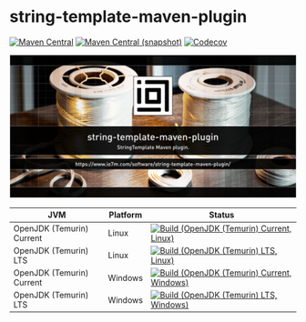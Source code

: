 string-template-maven-plugin
===

[![Maven Central](https://img.shields.io/maven-central/v/string-template-maven-plugin/string-template-maven-plugin.svg?style=flat-square)](http://search.maven.org/#search%7Cga%7C1%7Cg%3A%22string-template-maven-plugin%22)
[![Maven Central (snapshot)](https://img.shields.io/nexus/s/https/s01.oss.sonatype.org/string-template-maven-plugin/string-template-maven-plugin.svg?style=flat-square)](https://s01.oss.sonatype.org/content/repositories/snapshots/com/io7m/string-template-maven-plugin/)
[![Codecov](https://img.shields.io/codecov/c/github/io7m/string-template-maven-plugin.svg?style=flat-square)](https://codecov.io/gh/io7m/string-template-maven-plugin)

![string-template-maven-plugin](./src/site/resources/string-template-maven-plugin.jpg?raw=true)

| JVM | Platform | Status |
|-----|----------|--------|
| OpenJDK (Temurin) Current | Linux | [![Build (OpenJDK (Temurin) Current, Linux)](https://img.shields.io/github/actions/workflow/status/io7m/string-template-maven-plugin/workflows/main.linux.temurin.current.yml?branch=develop)](https://github.com/io7m/string-template-maven-plugin/actions?query=workflow%3Amain.linux.temurin.current)|
| OpenJDK (Temurin) LTS | Linux | [![Build (OpenJDK (Temurin) LTS, Linux)](https://img.shields.io/github/actions/workflow/status/io7m/string-template-maven-plugin/workflows/main.linux.temurin.lts.yml?branch=develop)](https://github.com/io7m/string-template-maven-plugin/actions?query=workflow%3Amain.linux.temurin.lts)|
| OpenJDK (Temurin) Current | Windows | [![Build (OpenJDK (Temurin) Current, Windows)](https://img.shields.io/github/actions/workflow/status/io7m/string-template-maven-plugin/workflows/main.windows.temurin.current.yml?branch=develop)](https://github.com/io7m/string-template-maven-plugin/actions?query=workflow%3Amain.windows.temurin.current)|
| OpenJDK (Temurin) LTS | Windows | [![Build (OpenJDK (Temurin) LTS, Windows)](https://img.shields.io/github/actions/workflow/status/io7m/string-template-maven-plugin/workflows/main.windows.temurin.lts.yml?branch=develop)](https://github.com/io7m/string-template-maven-plugin/actions?query=workflow%3Amain.windows.temurin.lts)|
